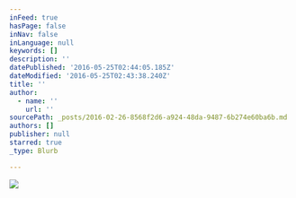 ```yaml
---
inFeed: true
hasPage: false
inNav: false
inLanguage: null
keywords: []
description: ''
datePublished: '2016-05-25T02:44:05.185Z'
dateModified: '2016-05-25T02:43:38.240Z'
title: ''
author:
  - name: ''
    url: ''
sourcePath: _posts/2016-02-26-8568f2d6-a924-48da-9487-6b274e60ba6b.md
authors: []
publisher: null
starred: true
_type: Blurb

---
```

![](https://the-grid-user-content.s3-us-west-2.amazonaws.com/88f30dc2-ff11-4dee-9d62-f982cd324d51.jpg)